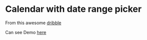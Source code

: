 # Calendar with date range picker

From this awesome <a href="https://dribbble.com/shots/2098475-Calendar-date-range-picker">dribble</a> 

Can see Demo <a href="http://rawgit.com/IamNotUrKitty/react-calendar-dribble-shot/master/public/">here</a>
